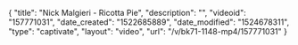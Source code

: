 {
    "title": "Nick Malgieri - Ricotta Pie",
    "description": "",
    "videoid": "157771031",
    "date_created": "1522685889",
    "date_modified": "1524678311",
    "type": "captivate",
    "layout": "video",
    "url": "\/v\/bk71-1148-mp4\/157771031"
}